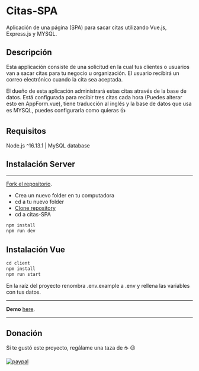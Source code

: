 # Citas-SPA

Aplicación de una página (SPA) para sacar citas utilizando Vue.js, Express.js y MYSQL.

## Descripción

Esta applicación consiste de una solicitud en la cual tus clientes o usuarios van a sacar citas para tu negocio u organización. El usuario recibirá un correo electrónico cuando la cita sea aceptada.

El dueño de esta aplicación administrará estas citas através de la base de datos. Está configurada para recibir tres citas cada hora (Puedes alterar esto en AppForm.vue), tiene traducción al inglés y la base de datos que usa es MYSQL, puedes configurarla como quieras :thumbsup:

## Requisitos

Node.js ^16.13.1 | MySQL database

## Instalación Server
---
[Fork el repositorio](https://docs.github.com/es/get-started/quickstart/fork-a-repo).

- Crea un nuevo folder en tu computadora
- cd a tu nuevo folder
- [Clone repository](https://docs.github.com/es/get-started/quickstart/fork-a-repo#cloning-your-forked-repository)
- cd a citas-SPA

```javascript
npm install
npm run dev
```

## Instalación Vue

```javascript
cd client
npm install
npm run start
```

En la raíz del proyecto renombra .env.example a .env y rellena las variables con tus datos.

---
**Demo** [here](https://denisse-ab.github.io/app-pages/).

---
## Donación
Si te gustó este proyecto, regálame una taza de :coffee: :wink:

[![paypal](https://www.paypalobjects.com/en_US/i/btn/btn_donateCC_LG.gif)](https://www.paypal.com/donate?business=263QJ8D5YHR8E&no_recurring=0&item_name=I+believe+in+open+source%2C+but+a+little+donation+will+be+appreciated.+Thanks%21&currency_code=USD)

